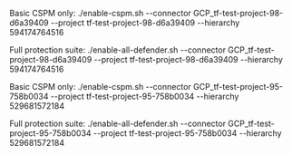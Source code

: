 Basic CSPM only:
./enable-cspm.sh --connector GCP_tf-test-project-98-d6a39409 --project tf-test-project-98-d6a39409 --hierarchy 594174764516

Full protection suite:
./enable-all-defender.sh --connector GCP_tf-test-project-98-d6a39409 --project tf-test-project-98-d6a39409 --hierarchy 594174764516


Basic CSPM only:
./enable-cspm.sh --connector GCP_tf-test-project-95-758b0034 --project tf-test-project-95-758b0034 --hierarchy 529681572184

Full protection suite:
./enable-all-defender.sh --connector GCP_tf-test-project-95-758b0034 --project tf-test-project-95-758b0034 --hierarchy 529681572184
